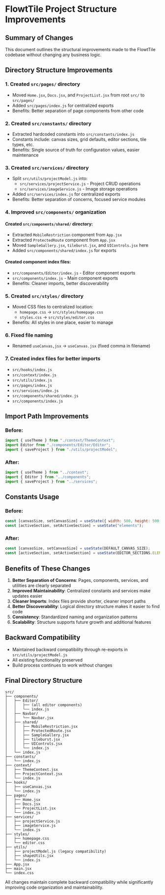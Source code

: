 # FlowtTile Project Structure Improvements

## Summary of Changes

This document outlines the structural improvements made to the FlowtTile codebase without changing any business logic.

## Directory Structure Improvements

### 1. **Created `src/pages/` directory**
- Moved `Home.jsx`, `Docs.jsx`, and `ProjectList.jsx` from root `src/` to `src/pages/`
- Added `src/pages/index.js` for centralized exports
- Benefits: Better separation of page components from other code

### 2. **Created `src/constants/` directory**
- Extracted hardcoded constants into `src/constants/index.js`
- Constants include: canvas sizes, grid defaults, editor sections, tile types, etc.
- Benefits: Single source of truth for configuration values, easier maintenance

### 3. **Created `src/services/` directory**
- Split `src/utils/projectModel.js` into:
  - `src/services/projectService.js` - Project CRUD operations
  - `src/services/imageService.js` - Image storage operations
- Added `src/services/index.js` for centralized exports
- Benefits: Better separation of concerns, focused service modules

### 4. **Improved `src/components/` organization**

#### Created `src/components/shared/` directory:
- Extracted `MobileRestriction` component from `App.jsx`
- Extracted `ProtectedRoute` component from `App.jsx`
- Moved `SampleGallery.jsx`, `tileburst.jsx`, and `UIControls.jsx` here
- Added `src/components/shared/index.js` for exports

#### Created component index files:
- `src/components/Editor/index.js` - Editor component exports
- `src/components/index.js` - Main component exports
- Benefits: Cleaner imports, better discoverability

### 5. **Created `src/styles/` directory**
- Moved CSS files to centralized location:
  - `homepage.css` → `src/styles/homepage.css`
  - `styles.css` → `src/styles/editor.css`
- Benefits: All styles in one place, easier to manage

### 6. **Fixed file naming**
- Renamed `useCanvas,jsx` → `useCanvas.jsx` (fixed comma in filename)

### 7. **Created index files for better imports**
- `src/hooks/index.js`
- `src/context/index.js` 
- `src/utils/index.js`
- `src/pages/index.js`
- `src/services/index.js`
- `src/components/shared/index.js`
- `src/components/index.js`

## Import Path Improvements

### Before:
```javascript
import { useTheme } from "./context/ThemeContext";
import Editor from "./components/Editor/Editor";
import { saveProject } from "./utils/projectModel";
```

### After:
```javascript
import { useTheme } from "../context";
import { Editor } from "../components";
import { saveProject } from "../services";
```

## Constants Usage

### Before:
```javascript
const [canvasSize, setCanvasSize] = useState({ width: 500, height: 500 });
const [activeSection, setActiveSection] = useState("elements");
```

### After:
```javascript
const [canvasSize, setCanvasSize] = useState(DEFAULT_CANVAS_SIZE);
const [activeSection, setActiveSection] = useState(EDITOR_SECTIONS.ELEMENTS);
```

## Benefits of These Changes

1. **Better Separation of Concerns**: Pages, components, services, and utilities are clearly separated
2. **Improved Maintainability**: Centralized constants and services make updates easier
3. **Cleaner Imports**: Index files provide shorter, cleaner import paths
4. **Better Discoverability**: Logical directory structure makes it easier to find code
5. **Consistency**: Standardized naming and organization patterns
6. **Scalability**: Structure supports future growth and additional features

## Backward Compatibility

- Maintained backward compatibility through re-exports in `src/utils/projectModel.js`
- All existing functionality preserved
- Build process continues to work without changes

## Final Directory Structure

```
src/
├── components/
│   ├── Editor/
│   │   ├── (all editor components)
│   │   └── index.js
│   ├── Navbar/
│   │   └── Navbar.jsx
│   ├── shared/
│   │   ├── MobileRestriction.jsx
│   │   ├── ProtectedRoute.jsx
│   │   ├── SampleGallery.jsx
│   │   ├── tileburst.jsx
│   │   ├── UIControls.jsx
│   │   └── index.js
│   └── index.js
├── constants/
│   └── index.js
├── context/
│   ├── ThemeContext.jsx
│   ├── ProjectContext.jsx
│   └── index.js
├── hooks/
│   ├── useCanvas.jsx
│   └── index.js
├── pages/
│   ├── Home.jsx
│   ├── Docs.jsx
│   ├── ProjectList.jsx
│   └── index.js
├── services/
│   ├── projectService.js
│   ├── imageService.js
│   └── index.js
├── styles/
│   ├── homepage.css
│   └── editor.css
├── utils/
│   ├── projectModel.js (legacy compatibility)
│   ├── shapeUtils.jsx
│   └── index.js
├── App.jsx
├── main.jsx
└── index.css
```

All changes maintain complete backward compatibility while significantly improving code organization and maintainability.
